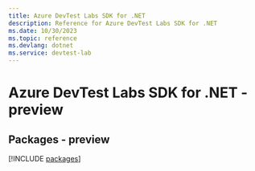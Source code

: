 ```yaml
---
title: Azure DevTest Labs SDK for .NET
description: Reference for Azure DevTest Labs SDK for .NET
ms.date: 10/30/2023
ms.topic: reference
ms.devlang: dotnet
ms.service: devtest-lab
---
```

# Azure DevTest Labs SDK for .NET - preview
## Packages - preview
[!INCLUDE [packages](devtest-labs-index.md)]